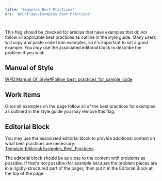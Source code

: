 ```yaml
---
title: 'Examples Best Practices'
uri: 'WPD:Flags/Examples Best Practices'

---
```

This flag should be checked for articles that have examples that do not follow all applicable best practices as outline in the style guide. Many users will copy and paste code from examples, so it's important to set a good example. You *may* use the associated editorial block to describe the problem if you wish.

## Manual of Style

[WPD:Manual\_Of\_Style\#Follow\_best\_practices\_for\_sample\_code](/WPD:Manual_Of_Style#Follow_best_practices_for_sample_code)

## Work Items

Once all examples on the page follow all of the best practices for examples as outlined in the style guide you may remove this flag.

## Editorial Block

You may use the associated editorial block to provide additional context on what best practices are necessary: [Template:Editorial/Examples\_Best\_Practices](/Template:Editorial/Examples_Best_Practices).

The editorial block should be as close to the content with problems as possible. If that's not possible (for example because the problem pieces are in a rigidly-structured part of the page), then put it in the Editorial Block at the top of the page.
